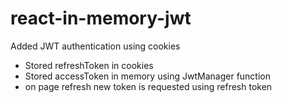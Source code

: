 # react-in-memory-jwt

Added JWT authentication using cookies
- Stored refreshToken in cookies
- Stored accessToken in memory using JwtManager function
- on page refresh new token is requested using refresh token
